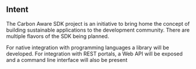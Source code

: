 
## Intent
The Carbon Aware SDK project is an initiative to bring home the concept of building sustainable applications to the development community. There are multiple flavors of the SDK being
planned.

For native integration with programming languages a library will be developed. For integration with REST portals, a Web API will be exposed and a command line interface will also be present

